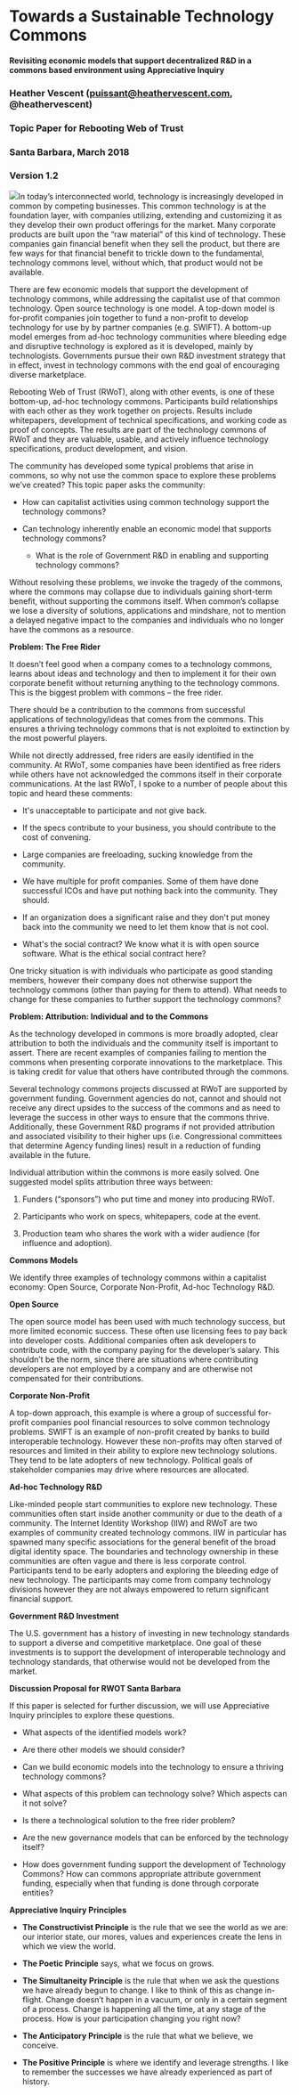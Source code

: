 # Towards a Sustainable Technology Commons

#### Revisiting economic models that support decentralized R&D in a commons based environment using Appreciative Inquiry

### Heather Vescent (<puissant@heathervescent.com>, @heathervescent)

### Topic Paper for Rebooting Web of Trust

### Santa Barbara, March 2018

### Version 1.2

![](./media/market.png)In today’s interconnected world, technology
is increasingly developed in common by competing businesses. This common
technology is at the foundation layer, with companies utilizing,
extending and customizing it as they develop their own product offerings
for the market. Many corporate products are built upon the “raw
material” of this kind of technology. These companies gain financial
benefit when they sell the product, but there are few ways for that
financial benefit to trickle down to the fundamental, technology commons
level, without which, that product would not be available.

There are few economic models that support the development of technology
commons, while addressing the capitalist use of that common technology.
Open source technology is one model. A top-down model is for-profit
companies join together to fund a non-profit to develop technology for
use by by partner companies (e.g. SWIFT). A bottom-up model emerges from
ad-hoc technology communities where bleeding edge and disruptive
technology is explored as it is developed, mainly by technologists. 
Governments pursue their own R&D investment strategy that in effect, 
invest in technology commons with the end goal of encouraging diverse 
marketplace. 

Rebooting Web of Trust (RWoT), along with other events, is one of these
bottom-up, ad-hoc technology commons. Participants build relationships
with each other as they work together on projects. Results include
whitepapers, development of technical specifications, and working code
as proof of concepts. The results are part of the technology commons of
RWoT and they are valuable, usable, and actively influence technology
specifications, product development, and vision.

The community has developed some typical problems that arise in commons,
so why not use the common space to explore these problems we’ve created?
This topic paper asks the community:

-   How can capitalist activities using common technology support the
    technology commons?

-   Can technology inherently enable an economic model that supports
    technology commons?
    
    -   What is the role of Government R&D in enabling and supporting 
    technology commons?

Without resolving these problems, we invoke the tragedy of the commons,
where the commons may collapse due to individuals gaining short-term
benefit, without supporting the commons itself. When common’s collapse
we lose a diversity of solutions, applications and mindshare, not to
mention a delayed negative impact to the companies and individuals who
no longer have the commons as a resource.

**Problem: The Free Rider**

It doesn’t feel good when a company comes to a technology commons,
learns about ideas and technology and then to implement it for their own
corporate benefit without returning anything to the technology
commons. This is the biggest problem with commons – the free rider.

There should be a contribution to the commons from successful
applications of technology/ideas that comes from the commons. This
ensures a thriving technology commons that is not exploited to
extinction by the most powerful players.

While not directly addressed, free riders are easily identified in the
community. At RWoT, some companies have been identified as free riders
while others have not acknowledged the commons itself in their corporate
communications. At the last RWoT, I spoke to a number of people about
this topic and heard these comments:

-   It's unacceptable to participate and not give back.

-   If the specs contribute to your business, you should contribute to
    the cost of convening.

-   Large companies are freeloading, sucking knowledge from
    the community.

-   We have multiple for profit companies. Some of them have done
    successful ICOs and have put nothing back into the community.
    They should.

-   If an organization does a significant raise and they don't put money
    back into the community we need to let them know that is not cool.

-   What's the social contract? We know what it is with open
    source software. What is the ethical social contract here?

One tricky situation is with individuals who participate as good
standing members, however their company does not otherwise support the
technology commons (other than paying for them to attend). What needs to
change for these companies to further support the technology commons?

**Problem: Attribution: Individual and to the Commons**

As the technology developed in commons is more broadly adopted, clear
attribution to both the individuals and the community itself is
important to assert. There are recent examples of companies failing to
mention the commons when presenting corporate innovations to the
marketplace. This is taking credit for value that others have
contributed through the commons.

Several technology commons projects discussed at RWoT are supported by 
government funding. Government agencies do not, cannot and should not 
receive any direct upsides to the success of the commons and as need to 
leverage the success in other ways to ensure that the commons thrive. 
Additionally, these Government R&D programs if not provided attribution 
and associated visibility to their higher ups (i.e. Congressional 
committees that determine Agency funding lines) result in a reduction 
of funding available in the future. 

Individual attribution within the commons is more easily solved. One
suggested model splits attribution three ways between:

1.  Funders (“sponsors”) who put time and money into producing RWoT.

2.  Participants who work on specs, whitepapers, code at the event.

3.  Production team who shares the work with a wider audience (for
    influence and adoption).

**Commons Models**

We identify three examples of technology commons within a capitalist
economy: Open Source, Corporate Non-Profit, Ad-hoc Technology R&D.

**Open Source**

The open source model has been used with much technology success, but
more limited economic success. These often use licensing fees to pay
back into developer costs. Additional companies often ask developers to
contribute code, with the company paying for the developer’s salary.
This shouldn’t be the norm, since there are situations where
contributing developers are not employed by a company and are otherwise
not compensated for their contributions.

**Corporate Non-Profit**

A top-down approach, this example is where a group of successful
for-profit companies pool financial resources to solve common technology
problems. SWIFT is an example of non-profit created by banks to build
interoperable technology. However these non-profits may often starved of
resources and limited in their ability to explore new technology
solutions. They tend to be late adopters of new technology. Political
goals of stakeholder companies may drive where resources are allocated.

**Ad-hoc Technology R&D**

Like-minded people start communities to explore new technology. These
communities often start inside another community or due to the death of
a community. The Internet Identity Workshop (IIW) and RWoT are two
examples of community created technology commons. IIW in particular has
spawned many specific associations for the general benefit of the broad
digital identity space. The boundaries and technology ownership in these
communities are often vague and there is less corporate control.
Participants tend to be early adopters and exploring the bleeding edge
of new technology. The participants may come from company technology
divisions however they are not always empowered to return significant
financial support.

**Government R&D Investment**

The U.S. government has a history of investing in new technology 
standards to support a diverse and competitive marketplace. One goal 
of these investments is to support the development of interoperable 
technology and technology standards, that otherwise would not be 
developed from the market. 


**Discussion Proposal for RWOT Santa Barbara**

If this paper is selected for further discussion, we will use
Appreciative Inquiry principles to explore these questions.

-   What aspects of the identified models work?

-   Are there other models we should consider?

-   Can we build economic models into the technology to ensure a
    thriving technology commons?

-   What aspects of this problem can technology solve? Which aspects can
    it not solve?

-   Is there a technological solution to the free rider problem?

-   Are the new governance models that can be enforced by the technology
    itself?
    
-   How does government funding support the development of Technology 
    Commons? How can commons appropriate attribute government funding, 
    especially when that funding is done through corporate entities?
    
**Appreciative Inquiry Principles**

-   **The Constructivist Principle** is the rule that we see the world
    as we are: our interior state, our mores, values and experiences
    create the lens in which we view the world.

-   **The Poetic Principle** says, what we focus on grows.

-   **The Simultaneity Principle** is the rule that when we ask the
    questions we have already begun to change. I like to think of this
    as change in-flight. Change doesn’t happen in a vacuum, or only in a
    certain segment of a process. Change is happening all the time, at
    any stage of the process. How is your participation changing you
    right now?

-   **The Anticipatory Principle** is the rule that what we believe,
    we conceive.

-   **The Positive Principle** is where we identify and
    leverage strengths. I like to remember the successes we have already
    experienced as part of history.


